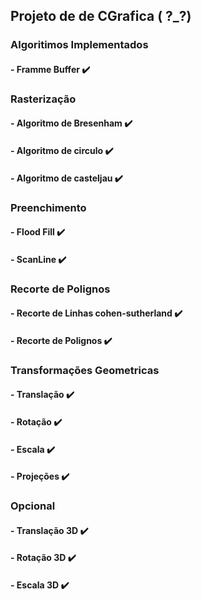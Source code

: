 ## Projeto de de CGrafica ( ?_?) 
 
### Algoritimos Implementados

#### -  Framme Buffer :heavy_check_mark:

###   Rasterização

#### -  Algoritmo de Bresenham :heavy_check_mark:
#### -  Algoritmo de circulo   :heavy_check_mark:
#### -  Algoritmo de casteljau :heavy_check_mark:

###   Preenchimento

#### - Flood Fill :heavy_check_mark:
#### - ScanLine   :heavy_check_mark: 

###   Recorte de Polignos
 
#### - Recorte de Linhas cohen-sutherland :heavy_check_mark:
#### - Recorte de Polignos :heavy_check_mark:


###  Transformações Geometricas

#### -   Translação    :heavy_check_mark: 
#### -   Rotação       :heavy_check_mark:
#### -   Escala        :heavy_check_mark:

#### -   Projeções      :heavy_check_mark:

###  Opcional 

#### -  Translação 3D  :heavy_check_mark: 
#### -   Rotação 3D    :heavy_check_mark:
#### -   Escala 3D     :heavy_check_mark:




